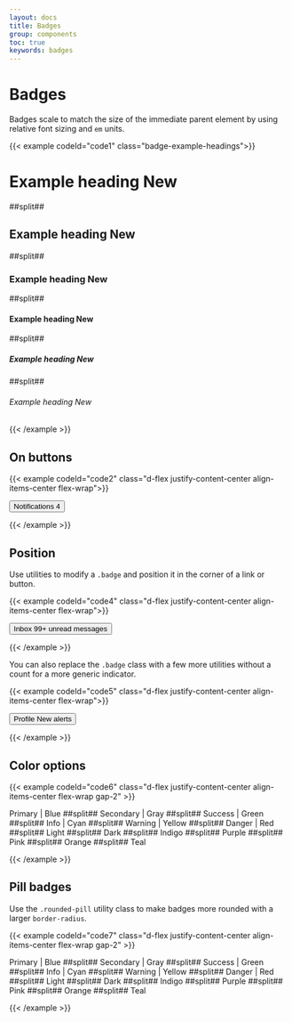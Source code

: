 ```yaml
---
layout: docs
title: Badges
group: components
toc: true
keywords: badges
---
```


# Badges

Badges scale to match the size of the immediate parent element by using relative font sizing and ```em``` units.

{{< example codeId="code1" class="badge-example-headings">}}

<h1>Example heading <span class="badge bg-secondary">New</span></h1>
##split##
<h2>Example heading <span class="badge bg-secondary">New</span></h2>
##split##
<h3>Example heading <span class="badge bg-secondary">New</span></h3>
##split##
<h4>Example heading <span class="badge bg-secondary">New</span></h4>
##split##
<h5>Example heading <span class="badge bg-secondary">New</span></h5>
##split##
<h6>Example heading <span class="badge bg-secondary">New</span></h6>

{{< /example >}}

## On buttons

{{< example codeId="code2" class="d-flex justify-content-center align-items-center flex-wrap">}}

<button type="button" class="btn btn-indigo">
  Notifications <span class="badge bg-yellow text-dark">4</span>
</button>

{{< /example >}}

## Position

Use utilities to modify a ```.badge``` and position it in the corner of a link or button.

{{< example codeId="code4" class="d-flex justify-content-center align-items-center flex-wrap">}}

<button type="button" class="btn btn-teal position-relative">
  Inbox
  <span class="position-absolute top-0 start-100 translate-middle badge rounded-pill bg-danger">
    99+
    <span class="visually-hidden">unread messages</span>
  </span>
</button>
        
{{< /example >}}

You can also replace the ```.badge``` class with a few more utilities without a count 
for a more generic indicator.

{{< example codeId="code5" class="d-flex justify-content-center align-items-center flex-wrap">}}

<button type="button" class="btn btn-yellow position-relative">
  Profile
  <span class="position-absolute top-0 start-100 translate-middle p-2 bg-danger border border-light rounded-circle">
    <span class="visually-hidden">New alerts</span>
  </span>
</button>
        
{{< /example >}}

## Color options

{{< example codeId="code6" class="d-flex justify-content-center align-items-center flex-wrap gap-2" >}}

<span class="badge bg-primary">Primary | Blue</span>
##split##
<span class="badge bg-secondary">Secondary | Gray</span>
##split##
<span class="badge bg-success">Success | Green</span>
##split##
<span class="badge bg-info text-dark">Info | Cyan</span>
##split##
<span class="badge bg-warning text-dark">Warning | Yellow</span>
##split##
<span class="badge bg-danger">Danger | Red</span>
##split##
<span class="badge bg-light text-dark">Light</span>
##split##
<span class="badge bg-dark">Dark</span>
##split##
<span class="badge bg-indigo">Indigo</span>
##split##
<span class="badge bg-purple">Purple</span>
##split##
<span class="badge bg-pink">Pink</span>
##split##
<span class="badge bg-orange text-dark">Orange</span>
##split##
<span class="badge bg-teal text-dark">Teal</span>

{{< /example >}}

## Pill badges

Use the ```.rounded-pill``` utility class to make badges more rounded 
with a larger ```border-radius```.

{{< example codeId="code7" class="d-flex justify-content-center align-items-center flex-wrap gap-2" >}}

<span class="badge rounded-pill bg-primary">Primary | Blue</span>
##split##
<span class="badge rounded-pill bg-secondary">Secondary | Gray</span>
##split##
<span class="badge rounded-pill bg-success">Success | Green</span>
##split##
<span class="badge rounded-pill bg-info text-dark">Info | Cyan</span>
##split##
<span class="badge rounded-pill bg-warning text-dark">Warning | Yellow</span>
##split##
<span class="badge rounded-pill bg-danger">Danger | Red</span>
##split##
<span class="badge rounded-pill bg-light text-dark">Light</span>
##split##
<span class="badge rounded-pill bg-dark">Dark</span>
##split##
<span class="badge rounded-pill bg-indigo">Indigo</span>
##split##
<span class="badge rounded-pill bg-purple">Purple</span>
##split##
<span class="badge rounded-pill bg-pink">Pink</span>
##split##
<span class="badge rounded-pill bg-orange text-dark">Orange</span>
##split##
<span class="badge rounded-pill bg-teal text-dark">Teal</span>

{{< /example >}}
